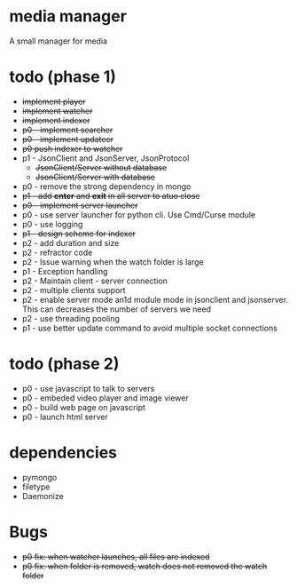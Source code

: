 # media manager
A small manager for media

# todo (phase 1)
* ~~implement player~~
* ~~implement watcher~~
* ~~implement indexer~~
* ~~p0 - implement searcher~~
* ~~p0 - implement updateer~~ 
* ~~p0 push indexer to watcher~~
* p1 - JsonClient and JsonServer, JsonProtocol
    * ~~JsonClient/Server without database~~
    * ~~JsonClient/Server with database~~
* p0 - remove the strong dependency in mongo
* ~~p1 - add __enter__ and __exit__ in all server to atuo close~~
* ~~p0 - implement server launcher~~
* p0 - use server launcher for python cli. Use Cmd/Curse module
* p0 - use logging 
* ~~p1 - design scheme for indexer~~
* p2 - add duration and size 
* p2 - refractor code
* p2 - Issue warning when the watch folder is large
* p1 - Exception handling
* p2 - Maintain client - server connection
* p2 - multiple clients support
* p2 - enable server mode an1d module mode in jsonclient and jsonserver. This can decreases the number of servers we need
* p2 - use threading pooling
* p1 - use better update command to avoid multiple socket connections

# todo (phase 2)
* p0 - use javascript to talk to servers
* p0 - embeded video player and image viewer
* p0 - build web page on javascript 
* p0 - launch html server

# dependencies
* pymongo
* filetype
* Daemonize

# Bugs
* ~~p0 fix: when watcher launches, all files are indexed~~
* ~~p0 fix: when folder is removed, watch does not removed the watch folder~~
